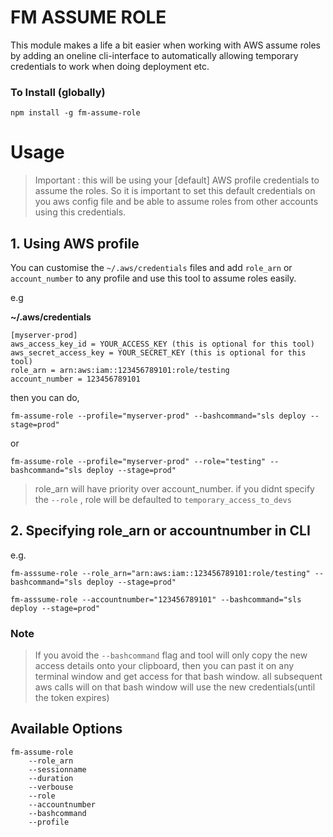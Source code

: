 # FM ASSUME ROLE

This module makes a life a bit easier when working with AWS assume roles by adding an oneline cli-interface to automatically allowing temporary credentials to work when doing deployment etc.


### To Install (globally)
`npm install -g fm-assume-role`



# Usage
> Important : this will be using your [default] AWS profile credentials to assume the roles. So it is important to set this default credentials on you aws config file and be able to assume roles from other accounts using this credentials.

## 1. Using AWS profile
You can customise the `~/.aws/credentials` files and add `role_arn` or `account_number` to any profile and use this tool to assume roles easily.

e.g

**~/.aws/credentials**
```
[myserver-prod]
aws_access_key_id = YOUR_ACCESS_KEY (this is optional for this tool)
aws_secret_access_key = YOUR_SECRET_KEY (this is optional for this tool)
role_arn = arn:aws:iam::123456789101:role/testing
account_number = 123456789101
```
then you can do,

`fm-assume-role --profile="myserver-prod" --bashcommand="sls deploy --stage=prod"`

or

`fm-assume-role --profile="myserver-prod" --role="testing" --bashcommand="sls deploy --stage=prod"`

> role_arn will have priority over account_number. if you didnt specify the `--role` , role will be defaulted to `temporary_access_to_devs`



## 2. Specifying role_arn or accountnumber in CLI

e.g.

`fm-asssume-role --role_arn="arn:aws:iam::123456789101:role/testing" --bashcommand="sls deploy --stage=prod"`

`fm-asssume-role --accountnumber="123456789101" --bashcommand="sls deploy --stage=prod"`


### Note
>If you avoid the `--bashcommand` flag and tool will only copy the new access details onto your clipboard, then you can past it on any terminal window and get access for that bash window. all subsequent aws calls will on that bash window will use the new credentials(until the token expires)


## Available Options
```
fm-assume-role
    --role_arn
    --sessionname
    --duration
    --verbouse
    --role
    --accountnumber
    --bashcommand
    --profile

```
